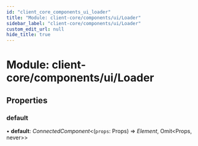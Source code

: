 ```yaml
---
id: "client_core_components_ui_loader"
title: "Module: client-core/components/ui/Loader"
sidebar_label: "client-core/components/ui/Loader"
custom_edit_url: null
hide_title: true
---
```


# Module: client-core/components/ui/Loader

## Properties

### default

• **default**: *ConnectedComponent*<(`props`: Props) => *Element*, Omit<Props, never\>\>
